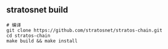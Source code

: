 ## stratosnet build
```
# 编译
git clone https://github.com/stratosnet/stratos-chain.git
cd stratos-chain
make build && make install
```
